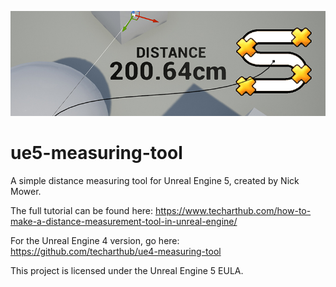 ![](measuring-tool-banner.jpg)
# ue5-measuring-tool
A simple distance measuring tool for Unreal Engine 5, created by Nick Mower.

The full tutorial can be found here: https://www.techarthub.com/how-to-make-a-distance-measurement-tool-in-unreal-engine/

For the Unreal Engine 4 version, go here: https://github.com/techarthub/ue4-measuring-tool

This project is licensed under the Unreal Engine 5 EULA.
